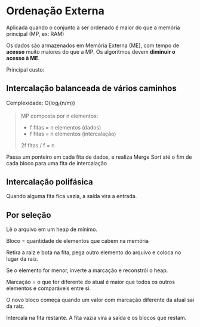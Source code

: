 # Ordenação Externa

Aplicada quando o conjunto a ser ordenado é maior do que a memória principal (MP, ex: RAM)

Os dados são armazenados em Memória Externa (ME), com tempo de **acesso** muito maiores do que a MP. Os algoritmos devem **diminuir o acesso à ME**.

Principal custo:

## Intercalação balanceada de vários caminhos

Complexidade: O(log<sub>f</sub>(n/m))

> MP composta por n elementos:
>
> - f fitas = n elementos (dados)
> - f fitas = n elementos (intercalação)
>
> 2f fitas / f = n

Passa um ponteiro em cada fita de dados, e realiza Merge Sort até o fim de cada bloco para uma fita de intercalação

## Intercalação polifásica

Quando alguma fita fica vazia, a saída vira a entrada.

## Por seleção

Lê o arquivo em um heap de mínimo.

Bloco = quantidade de elementos que cabem na memória

Retira a raiz e bota na fita, pega outro elemento do arquivo e coloca no lugar da raiz.

Se o elemento for menor, inverte a marcação e reconstrói o heap.

Marcação = o que for diferente do atual é maior que todos os outros elementos e comparáveis entre si.

O novo bloco começa quando um valor com marcação diferente da atual sai da raiz.

Intercala na fita restante. A fita vazia vira a saída e os blocos que restam.
